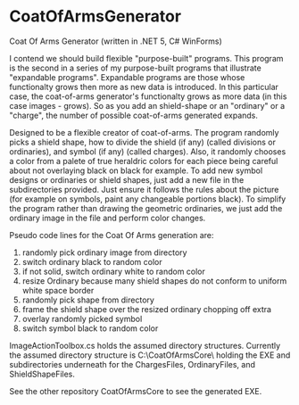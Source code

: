 # CoatOfArmsGenerator
Coat Of Arms Generator (written in .NET 5, C# WinForms)

I contend we should build flexible "purpose-built" programs.  This program is the second in a series of my purpose-built programs that illustrate "expandable programs".  Expandable programs are those whose functionalty grows then more as new data is introduced.  In this particular case, the coat-of-arms generator's functionalty grows as more data (in this case images - grows).  So as you add an shield-shape or an "ordinary" or a "charge", the number of possible coat-of-arms generated expands.


Designed to be a flexible creator of coat-of-arms. The program randomly picks a shield shape, how to divide the shield (if any) (called divisions or ordinaries), and symbol (if any) (called charges).  Also, it randomly chooses a color from a palete of true heraldric colors for each piece being careful about not overlaying black on black for example. To add new symbol designs or ordinaries or shield shapes, just add a new file in the subdirectories provided.  Just ensure it follows the rules about the picture (for example on symbols, paint any changeable portions black). To simplify the program rather than drawing the geometric ordinaries, we just add the ordinary image in the file and perform color changes.  

Pseudo code lines for the Coat Of Arms generation are:
1) randomly pick ordinary image from directory
2) switch ordinary black to random color
3) if not solid, switch ordinary white to random color
4) resize Ordinary because many shield shapes do not conform to uniform white space border
5) randomly pick shape from directory
6) frame the shield shape over the resized ordinary chopping off extra
7) overlay randomly picked symbol
8) switch symbol black to random color 

ImageActionToolbox.cs holds the assumed directory structures. Currently the assumed directory structure is C:\CoatOfArmsCore\ holding the EXE and subdirectories underneath for the ChargesFiles, OrdinaryFiles, and ShieldShapeFiles.

See the other repository CoatOfArmsCore to see the generated EXE.
